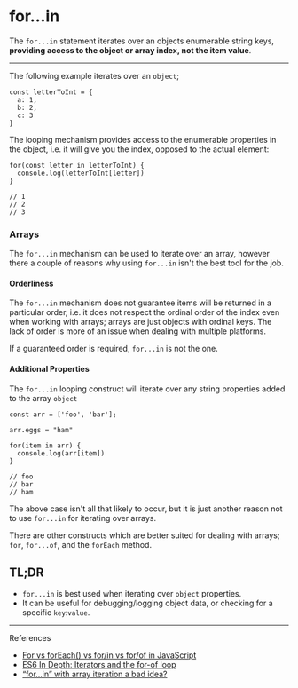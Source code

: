 # for...in

The `for...in` statement iterates over an objects enumerable string keys, **providing access to the object or array index, not the item value**.

---

The following example iterates over an `object`;

```
const letterToInt = {
  a: 1,
  b: 2,
  c: 3
}
```

The looping mechanism provides access to the enumerable properties in the object, i.e. it will give you the index, opposed to the actual element:

```
for(const letter in letterToInt) {
  console.log(letterToInt[letter])
}

// 1
// 2
// 3

```

### Arrays

The `for...in` mechanism can be used to iterate over an array, however there a couple of reasons why using `for...in` isn't the best tool for the job.

#### Orderliness

The `for...in` mechanism does not guarantee items will be returned in a particular order, i.e. it does not respect the ordinal order of the index even when working with arrays; arrays are just objects with ordinal keys. The lack of order is more of an issue when dealing with multiple platforms.

If a guaranteed order is required, `for...in` is not the one.

#### Additional Properties

The `for...in` looping construct will iterate over any string properties added to the array `object`

```
const arr = ['foo', 'bar'];

arr.eggs = "ham"

for(item in arr) {
  console.log(arr[item])
}

// foo
// bar
// ham
```

The above case isn't all that likely to occur, but it is just another reason not to use `for...in` for iterating over arrays.

There are other constructs which are better suited for dealing with arrays; `for`, `for...of`, and the `forEach` method.

## TL;DR

- `for...in` is best used when iterating over `object` properties.
- It can be useful for debugging/logging object data, or checking for a specific `key`:`value`.

---

References

- [For vs forEach() vs for/in vs for/of in JavaScript](https://thecodebarbarian.com/for-vs-for-each-vs-for-in-vs-for-of-in-javascript.html)
- [ES6 In Depth: Iterators and the for-of loop](https://hacks.mozilla.org/2015/04/es6-in-depth-iterators-and-the-for-of-loop)
- [“for…in” with array iteration a bad idea?](https://stackoverflow.com/questions/500504/why-is-using-for-in-with-array-iteration-a-bad-idea)
